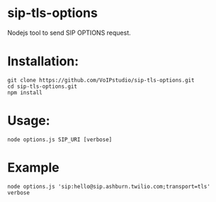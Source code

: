 # sip-tls-options
Nodejs tool to send SIP OPTIONS request.


# Installation:

```
git clone https://github.com/VoIPstudio/sip-tls-options.git
cd sip-tls-options.git
npm install
```

# Usage:

```
node options.js SIP_URI [verbose]
```

# Example

```
node options.js 'sip:hello@sip.ashburn.twilio.com;transport=tls' verbose
```
